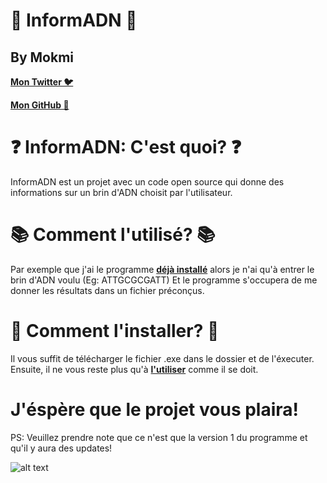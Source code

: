 # 📌 InformADN 📌
## By Mokmi 
[**Mon Twitter 🐦**](https://twitter.com/0x4d6f6b6d69)

[**Mon GitHub 📜**](https://github.com/Plattyz)

# ❓ InformADN: C'est quoi? ❓ 

InformADN est un projet avec un code open source qui donne des informations sur un brin d'ADN choisit par l'utilisateur. 

# 📚 Comment l'utilisé? 📚

Par exemple que j'ai le programme [**déjà installé**](https://github.com/Plattyz/InformADN/blob/master/README.md#L17) alors je n'ai qu'à entrer le brin d'ADN voulu (Eg: ATTGCGCGATT) Et le programme s'occupera de me donner les résultats dans un fichier préconçus.

# 📲 Comment l'installer? 📲

Il vous suffit de télécharger le fichier .exe dans le dossier et de l'éxecuter. Ensuite, il ne vous reste plus qu'à [**l'utiliser**](https://github.com/Plattyz/InformADN/blob/master/README.md#L13) comme il se doit.


# J'éspère que le projet vous plaira!

PS: Veuillez prendre note que ce n'est que la version 1 du programme et qu'il y aura des updates!

![alt text](https://wallpaperaccess.com/full/339922.jpg)
